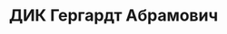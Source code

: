 ---
title: ДИК Гергардт Абрамович
description: '1908 г.р., военветврач 3 ранга, нач. ветслужбы 51 кав. полка КВО.

  ВКВС - 25.11.1937, ВМН. Расстрелян 25.11.1937, Одесса'
---